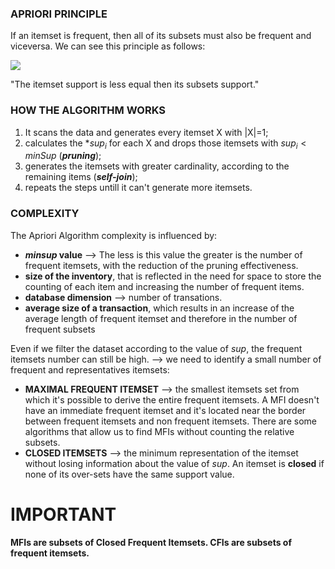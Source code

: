 ### APRIORI PRINCIPLE
If an itemset is frequent, then all of its subsets must also be frequent and viceversa.
We can see this principle as follows: 


![](Pasted%20image%2020231230172030.png)

"The itemset support is less equal then its subsets support."

### HOW THE ALGORITHM WORKS

1) It scans the data and generates every itemset X with |X|=1;
2) calculates the *$sup_i$ for each X and drops those itemsets with $sup_i < minSup$  (***pruning***);
3) generates the itemsets with greater cardinality, according to the remaining items (***self-join***);
4) repeats the steps untill it can't generate more itemsets.

### COMPLEXITY
The Apriori Algorithm complexity is influenced by:
- **$minsup$ value** --> The less is this value the greater is the number of frequent itemsets, with the reduction of the pruning effectiveness.
- **size of the inventory**, that is reflected in the need for space to store the counting of each item and increasing the number of frequent items.
- **database dimension** --> number of transations.
- **average size of a transaction**, which results in an increase of the average length of frequent itemset and therefore in the number of frequent subsets

Even if we filter the dataset according to the value of $sup$, the frequent itemsets number can still be high. --> we need to identify a small number of frequent and representatives itemsets:
- **MAXIMAL FREQUENT ITEMSET** --> the smallest itemsets set from which it's possible to derive the entire frequent itemsets. A MFI doesn't have an immediate frequent itemset and it's located near the border between frequent itemsets and non frequent itemsets. There are some algorithms that allow us to find MFIs without counting the relative subsets.
- **CLOSED ITEMSETS** --> the minimum representation of the itemset without losing information about the value of $sup$. An itemset is **closed** if none of its over-sets have the same support value.

# IMPORTANT
**MFIs are subsets of Closed Frequent Itemsets.  CFIs are subsets of frequent itemsets.**
